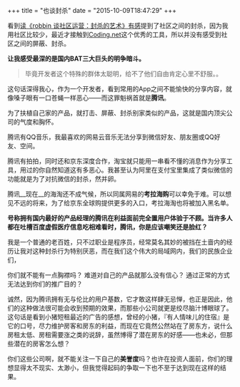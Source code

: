+++
title  = "也谈封杀"
date = "2015-10-09T18:47:29"
+++

看到[读《robbin 谈社区运营：封杀的艺术》有感](https://blog.coding.net/blog/art-of-block)提到了社区之间的封杀，因为我用社区比较少，最近才接触到[Coding.net](https://coding.net)这个优秀的工具，所以并没有感受到社区之间的屏蔽、封杀。

**让我感受最深的是国内BAT三大巨头的明争暗斗。**

>毕竟开发者这个特殊的群体太聪明，给不了他们自由肯定心里不舒服。。

这句话深得我心，作为一个开发者，看到常用的App之间不能愉快的分享内容，就像嗓子眼有一口苍蝇一样恶心——而这罪魁祸首就是**腾讯**。

为了扶植自己家的产品，就打击、屏蔽、封杀别家类似的产品，这就是国内顶尖公司的气度和胸怀。

腾讯有QQ音乐，我最喜欢的网易云音乐无法分享到微信好友、朋友圈或QQ好友、空间。

腾讯有拍拍，同时还和京东深度合作，淘宝就只能用一串看不懂的消息作为分享工具，用过的你自然知道这有多恶心。我甚至认为阿里在支付宝里集成了类似微信的功能就是为了对抗微信的封杀，然并卵。

腾讯__现在__的海淘还不成气候，所以同属网易的**考拉海购**可以幸免于难。可以想见不远的将来，为了给京东全球购提供更多的入口，考拉海淘也将被加入黑名单。

**号称拥有国内最好的产品经理的腾讯在利益面前完全置用户体验于不顾。当许多人都在吐槽百度虚假医疗信息吃相难看时，腾讯，你是应该嘲笑还是脸红？**

我是一个普通的老百姓，只不过职业是程序员，经常莫名其妙的被挡在土啬内的经历让我对这种封杀行为特别厌恶，而在我们这个伟大的局域网内，我们的民族企业们，

你们就不能有一点胸襟吗？
难道对自己的产品就那么没有信心？
通过正常的方式无法达到你们的推广目的？

诚然，因为腾讯拥有无与伦比的用户基数，它才敢这样肆无忌惮，也正是因此，他们的这种做法很可能会收到预期的效果，而那些小公司就更是绞尽脑汁博眼球了。这句话是看到小猪短租最近的广告的感想，曾经的小猪，『有人情味儿的住宿』是它的口号，尽力维护房客和房东的利益，而现在它竟然公然站在了房东方，说什么房租太低、房租需要涨之类的说辞，虽然博得了潜在房东的好感——也未必，但那些潜在的房客怎么想？

你们这些公司啊，就不能关注一下自己的**美誉度**吗？也许在投资人面前，你们的理想显得太不现实、太渺小，但我觉得起码的争取一下也不至于达到现在这样的结果。
